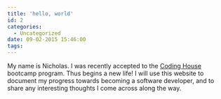 ```yaml
---
title: 'hello, world'
id: 2
categories:
  - Uncategorized
date: 09-02-2015 15:46:00
tags:
---
```


My name is Nicholas. I was recently accepted to the [Coding House](https://codinghouse.co) bootcamp program. Thus begins a new life! I will use this website to document my progress towards becoming a software developer, and to share any interesting thoughts I come across along the way.
